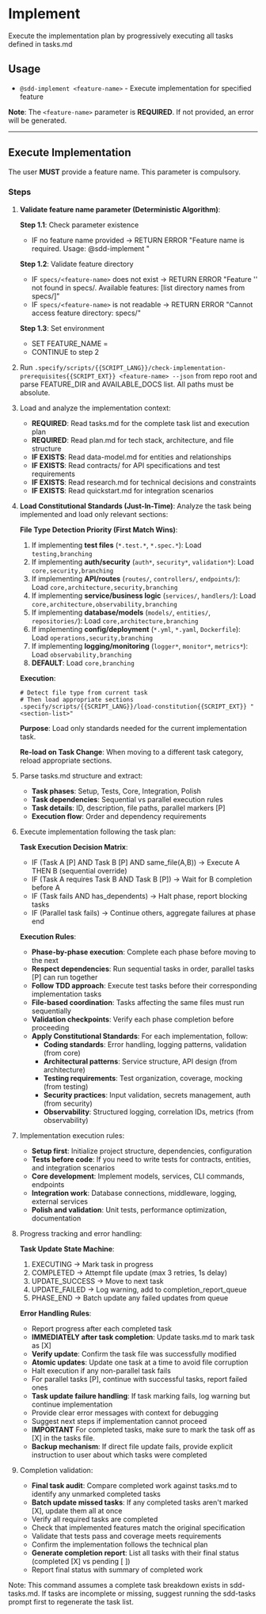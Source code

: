 <!--
Copyright (c) Github Speckit
MIT License
-->

# Implement

Execute the implementation plan by progressively executing all tasks defined in tasks.md

## Usage

- `@sdd-implement <feature-name>` - Execute implementation for specified feature

**Note**: The `<feature-name>` parameter is **REQUIRED**. If not provided, an error will be generated.

---

## Execute Implementation

The user **MUST** provide a feature name. This parameter is compulsory.

### Steps

1. **Validate feature name parameter (Deterministic Algorithm)**:

   **Step 1.1**: Check parameter existence

   - IF no feature name provided → RETURN ERROR "Feature name is required. Usage: @sdd-implement <feature-name>"

   **Step 1.2**: Validate feature directory

   - IF `specs/<feature-name>` does not exist → RETURN ERROR "Feature '<feature-name>' not found in specs/. Available features: [list directory names from specs/]"
   - IF `specs/<feature-name>` is not readable → RETURN ERROR "Cannot access feature directory: specs/<feature-name>"

   **Step 1.3**: Set environment

   - SET FEATURE_NAME = <feature-name>
   - CONTINUE to step 2

2. Run `.specify/scripts/{{SCRIPT_LANG}}/check-implementation-prerequisites{{SCRIPT_EXT}} <feature-name> --json` from repo root and parse FEATURE_DIR and AVAILABLE_DOCS list. All paths must be absolute.

3. Load and analyze the implementation context:

   - **REQUIRED**: Read tasks.md for the complete task list and execution plan
   - **REQUIRED**: Read plan.md for tech stack, architecture, and file structure
   - **IF EXISTS**: Read data-model.md for entities and relationships
   - **IF EXISTS**: Read contracts/ for API specifications and test requirements
   - **IF EXISTS**: Read research.md for technical decisions and constraints
   - **IF EXISTS**: Read quickstart.md for integration scenarios

4. **Load Constitutional Standards (Just-In-Time)**: Analyze the task being implemented and load only relevant sections:

   **File Type Detection Priority (First Match Wins)**:

   1. If implementing **test files** (`*.test.*`, `*.spec.*`): Load `testing,branching`
   2. If implementing **auth/security** (`auth*`, `security*`, `validation*`): Load `core,security,branching`
   3. If implementing **API/routes** (`routes/`, `controllers/`, `endpoints/`): Load `core,architecture,security,branching`
   4. If implementing **service/business logic** (`services/`, `handlers/`): Load `core,architecture,observability,branching`
   5. If implementing **database/models** (`models/`, `entities/`, `repositories/`): Load `core,architecture,branching`
   6. If implementing **config/deployment** (`*.yml`, `*.yaml`, `Dockerfile`): Load `operations,security,branching`
   7. If implementing **logging/monitoring** (`logger*`, `monitor*`, `metrics*`): Load `observability,branching`
   8. **DEFAULT**: Load `core,branching`

   **Execution**:

   ```{{SCRIPT_LANG}}
   # Detect file type from current task
   # Then load appropriate sections
   .specify/scripts/{{SCRIPT_LANG}}/load-constitution{{SCRIPT_EXT}} "<section-list>"
   ```

   **Purpose**: Load only standards needed for the current implementation task.

   **Re-load on Task Change**: When moving to a different task category, reload appropriate sections.

5. Parse tasks.md structure and extract:

   - **Task phases**: Setup, Tests, Core, Integration, Polish
   - **Task dependencies**: Sequential vs parallel execution rules
   - **Task details**: ID, description, file paths, parallel markers [P]
   - **Execution flow**: Order and dependency requirements

6. Execute implementation following the task plan:

   **Task Execution Decision Matrix**:

   - IF (Task A [P] AND Task B [P] AND same_file(A,B)) → Execute A THEN B (sequential override)
   - IF (Task A requires Task B AND Task B [P]) → Wait for B completion before A
   - IF (Task fails AND has_dependents) → Halt phase, report blocking tasks
   - IF (Parallel task fails) → Continue others, aggregate failures at phase end

   **Execution Rules**:

   - **Phase-by-phase execution**: Complete each phase before moving to the next
   - **Respect dependencies**: Run sequential tasks in order, parallel tasks [P] can run together
   - **Follow TDD approach**: Execute test tasks before their corresponding implementation tasks
   - **File-based coordination**: Tasks affecting the same files must run sequentially
   - **Validation checkpoints**: Verify each phase completion before proceeding
   - **Apply Constitutional Standards**: For each implementation, follow:
     - **Coding standards**: Error handling, logging patterns, validation (from core)
     - **Architectural patterns**: Service structure, API design (from architecture)
     - **Testing requirements**: Test organization, coverage, mocking (from testing)
     - **Security practices**: Input validation, secrets management, auth (from security)
     - **Observability**: Structured logging, correlation IDs, metrics (from observability)

7. Implementation execution rules:

   - **Setup first**: Initialize project structure, dependencies, configuration
   - **Tests before code**: If you need to write tests for contracts, entities, and integration scenarios
   - **Core development**: Implement models, services, CLI commands, endpoints
   - **Integration work**: Database connections, middleware, logging, external services
   - **Polish and validation**: Unit tests, performance optimization, documentation

8. Progress tracking and error handling:

   **Task Update State Machine**:

   1. EXECUTING → Mark task in progress
   2. COMPLETED → Attempt file update (max 3 retries, 1s delay)
   3. UPDATE_SUCCESS → Move to next task
   4. UPDATE_FAILED → Log warning, add to completion_report_queue
   5. PHASE_END → Batch update any failed updates from queue

   **Error Handling Rules**:

   - Report progress after each completed task
   - **IMMEDIATELY after task completion**: Update tasks.md to mark task as [X]
   - **Verify update**: Confirm the task file was successfully modified
   - **Atomic updates**: Update one task at a time to avoid file corruption
   - Halt execution if any non-parallel task fails
   - For parallel tasks [P], continue with successful tasks, report failed ones
   - **Task update failure handling**: If task marking fails, log warning but continue implementation
   - Provide clear error messages with context for debugging
   - Suggest next steps if implementation cannot proceed
   - **IMPORTANT** For completed tasks, make sure to mark the task off as [X] in the tasks file.
   - **Backup mechanism**: If direct file update fails, provide explicit instruction to user about which tasks were completed

9. Completion validation:
   - **Final task audit**: Compare completed work against tasks.md to identify any unmarked completed tasks
   - **Batch update missed tasks**: If any completed tasks aren't marked [X], update them all at once
   - Verify all required tasks are completed
   - Check that implemented features match the original specification
   - Validate that tests pass and coverage meets requirements
   - Confirm the implementation follows the technical plan
   - **Generate completion report**: List all tasks with their final status (completed [X] vs pending [ ])
   - Report final status with summary of completed work

Note: This command assumes a complete task breakdown exists in sdd-tasks.md. If tasks are incomplete or missing, suggest running the sdd-tasks prompt first to regenerate the task list.
